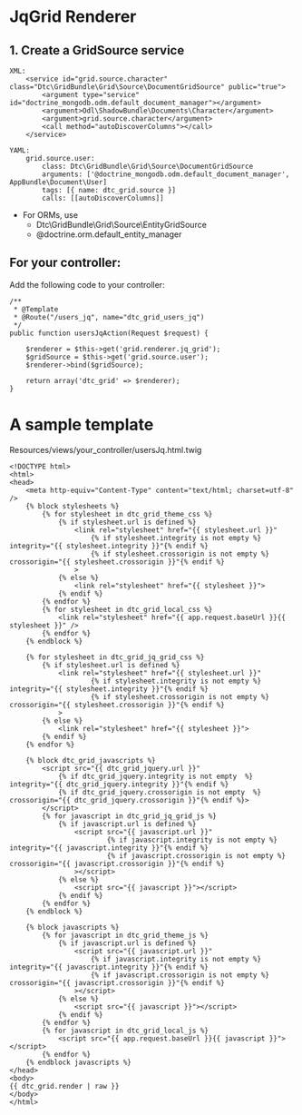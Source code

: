 # JqGrid Renderer

## 1. Create a GridSource service

    XML:
        <service id="grid.source.character" class="Dtc\GridBundle\Grid\Source\DocumentGridSource" public="true">
            <argument type="service" id="doctrine_mongodb.odm.default_document_manager"></argument>
            <argument>Odl\ShadowBundle\Documents\Character</argument>
            <argument>grid.source.character</argument>
            <call method="autoDiscoverColumns"></call>
        </service>
    
    YAML:
        grid.source.user:
            class: Dtc\GridBundle\Grid\Source\DocumentGridSource
            arguments: ['@doctrine_mongodb.odm.default_document_manager', AppBundle\Document\User]
            tags: [{ name: dtc_grid.source }]
            calls: [[autoDiscoverColumns]]

 * For ORMs, use
    * Dtc\GridBundle\Grid\Source\EntityGridSource
    * @doctrine.orm.default_entity_manager

## For your controller:

Add the following code to your controller:

    /**
     * @Template
     * @Route("/users_jq", name="dtc_grid_users_jq")
     */
    public function usersJqAction(Request $request) {

        $renderer = $this->get('grid.renderer.jq_grid');
        $gridSource = $this->get('grid.source.user');
        $renderer->bind($gridSource);

        return array('dtc_grid' => $renderer);
    }

# A sample template

Resources/views/your_controller/usersJq.html.twig

    <!DOCTYPE html>
    <html>
    <head>
        <meta http-equiv="Content-Type" content="text/html; charset=utf-8" />
        {% block stylesheets %}
            {% for stylesheet in dtc_grid_theme_css %}
                {% if stylesheet.url is defined %}
                    <link rel="stylesheet" href="{{ stylesheet.url }}"
                        {% if stylesheet.integrity is not empty %} integrity="{{ stylesheet.integrity }}"{% endif %}
                        {% if stylesheet.crossorigin is not empty %} crossorigin="{{ stylesheet.crossorigin }}"{% endif %}
                    >
                {% else %}
                    <link rel="stylesheet" href="{{ stylesheet }}">
                {% endif %}
            {% endfor %}
            {% for stylesheet in dtc_grid_local_css %}
                <link rel="stylesheet" href="{{ app.request.baseUrl }}{{ stylesheet }}" />
            {% endfor %}
        {% endblock %}
    
        {% for stylesheet in dtc_grid_jq_grid_css %}
            {% if stylesheet.url is defined %}
                <link rel="stylesheet" href="{{ stylesheet.url }}"
                        {% if stylesheet.integrity is not empty %} integrity="{{ stylesheet.integrity }}"{% endif %}
                        {% if stylesheet.crossorigin is not empty %} crossorigin="{{ stylesheet.crossorigin }}"{% endif %}
                >
            {% else %}
                <link rel="stylesheet" href="{{ stylesheet }}">
            {% endif %}
        {% endfor %}
        
        {% block dtc_grid_javascripts %}
            <script src="{{ dtc_grid_jquery.url }}"
                {% if dtc_grid_jquery.integrity is not empty  %} integrity="{{ dtc_grid_jquery.integrity }}"{% endif %}
                {% if dtc_grid_jquery.crossorigin is not empty  %} crossorigin="{{ dtc_grid_jquery.crossorigin }}"{% endif %}>
            </script>
            {% for javascript in dtc_grid_jq_grid_js %}
                {% if javascript.url is defined %}
                    <script src="{{ javascript.url }}"
                            {% if javascript.integrity is not empty %} integrity="{{ javascript.integrity }}"{% endif %}
                            {% if javascript.crossorigin is not empty %} crossorigin="{{ javascript.crossorigin }}"{% endif %}
                    ></script>
                {% else %}
                    <script src="{{ javascript }}"></script>
                {% endif %}
            {% endfor %}
        {% endblock %}

        {% block javascripts %}
            {% for javascript in dtc_grid_theme_js %}
                {% if javascript.url is defined %}
                    <script src="{{ javascript.url }}"
                        {% if javascript.integrity is not empty %} integrity="{{ javascript.integrity }}"{% endif %}
                        {% if javascript.crossorigin is not empty %} crossorigin="{{ javascript.crossorigin }}"{% endif %}
                    ></script>
                {% else %}
                    <script src="{{ javascript }}"></script>
                {% endif %}
            {% endfor %}
            {% for javascript in dtc_grid_local_js %}
                <script src="{{ app.request.baseUrl }}{{ javascript }}"></script>
            {% endfor %}
        {% endblock javascripts %}    
    </head>
    <body>
    {{ dtc_grid.render | raw }}
    </body>
    </html>